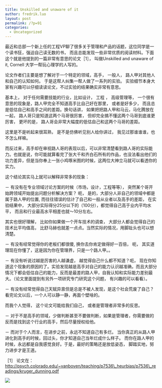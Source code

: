 ```yaml
---
title: Unskilled and unaware of it
author: fredrik.luo
layout: post
permalink: /?p=91
categories:
  - Uncategorized
---
```

最近和总部一个新上任的工程VP聊了很多关于管理和产品的话题，这位同学是一个读书狂，强迫自己读无数的书， 而且总能发现一些非常优质的阅读材料。下面这个就是他提到的一篇非常有意思的论文［1］， 叫做Unskilled and unaware of it, Cornell 大学一帮玩心理学的人写的。

论文作者们主要是想了解对于一个特定的领域，高手， 一般人， 路人甲对其他人和自己的认知如何。 于是这帮人纠集一帮人做了一系列的实验。 实验细节本身大家有兴趣可以仔细读读论文，不过实验的结果确实非常有意思。

基本上， 对于任何需要技能的行业，比如设计， 工程 ， 高级管理等， 一个很有意思的现象是，路人甲完全不知道高手比自己好在那里， 或者是好多少， 而且总是低估自己和高手之间的差距。换句话讲， 如果把把路人甲和马云，马化腾放在一起， 路人哥只是知道这两个马哥很厉害， 但却完全搞不懂这两个马哥到底谁更厉害， 更坏的是， 路人哥会非常大幅度的低估自己和这两个马哥的差距。

这里是不是听起来很耳熟， 是不是仿佛听见别人给你讲过， 我见过那谁谁谁，也不怎么样嘛。

而反过来，高手却在审视路人哥的表现以后，可以非常清楚看到路人哥的实际能力。也就是说，你可能就算看完了张大千和齐白石所有的作品，也没法看出他们的功力差异，但是当你奉上一张小鸡啄米图的时候，这两位大神立马就可以看透你的实力。

这个结论其实马上就可以解释非常多的现象：

－ 有没有在专业领域讨论方案的时候（市场，设计，工程等等）， 突然某个哥开始跨领域开始提出问题分析解决方案？ 呃， 是的，大部分人非自己的领域中都是属于路人甲的位置, 而往往错误的估计了自己和一般从业者以及高手的差距， 在实验结果中， 大部分实际得分25分以下的（100分），都觉得自己高于业内平均水平， 而且和行业最高水平相差也就～10分左右。 

其实也很好理解， 比如你如果做一个开车技术的调查， 大部分人都会觉得自己的技术比平均值高， 比舒马赫也就差一点点。当然实际的情况，用脚趾头也可以想清楚。

－ 有没有经常觉得你的老板们都很傻, 换你去你肯定做得好一百倍， 呃， 其实道理现在你懂了，这是因为你在管理界，只是一个路人甲。。

－ 有没有听说过越是厉害的人越谦虚， 越觉得自己什么都不知道？呃， 现在你知道这个现象的原因的了。实验发现越是高手对自己的能力认识越准确，而且大部分情况下都会低估自己的能力，反而是最差的路人甲，自我认知和实际能力差别最大。（论文里面提到有另外一项研究专门研究这个问题， 有兴趣的可以看看）。

－ 有没有经常觉得自己天赋异禀但是总是不被人发现，是这个社会荒废了自己？ 看完论文以后，一个人可以静一静，再面个壁啥的。

而我个人觉得， 这个论文可能给我们自己， 或者是管理者非常多的反思。 

－ 对于不是高手的领域，少做判断甚至不要做判断，如果是管理者，你需要做的反而是找到这个行业的高手，然后尽量授权给他。

－ 而对于个人而言，在进步之前，永远不知道自己有多烂。 当你真正的从路人甲进化到高手的时候，回过头，你才知道自己当年烂成什么样子。 而你在路人甲的时候，永远都是自我感觉良好。于是，最好的策略还是放低姿态， 脚踏实地，努力进步才是王道。

［1］ 论文在： http://psych.colorado.edu/~vanboven/teaching/p7536\_heurbias/p7536\_readings/kruger_dunning.pdf 

<div class="pvc_clear">
</div>

<p id="pvc_stats_91" class="pvc_stats " element-id="91">
  <img src="http://www.fredrik-luo.com/blog/wp-content/plugins/page-views-count/ajax-loader.gif" border=0 />
</p>

<div class="pvc_clear">
</div>